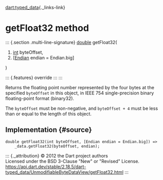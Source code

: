 [dart:typed\_data](../../dart-typed_data/dart-typed_data-library){._links-link}

getFloat32 method
=================

::: {.section .multi-line-signature}
[double](../../dart-core/double-class) getFloat32(

1.  [int](../../dart-core/int-class) byteOffset,
2.  \[[Endian](../endian-class) endian = Endian.big\]

)

::: {.features}
override
:::
:::

Returns the floating point number represented by the four bytes at the
specified `byteOffset` in this object, in IEEE 754 single-precision
binary floating-point format (binary32).

The `byteOffset` must be non-negative, and `byteOffset + 4` must be less
than or equal to the length of this object.

Implementation {#source}
--------------

``` {.language-dart data-language="dart"}
double getFloat32(int byteOffset, [Endian endian = Endian.big]) =>
    _data.getFloat32(byteOffset, endian);
```

::: {._attribution}
© 2012 the Dart project authors\
Licensed under the BSD 3-Clause \"New\" or \"Revised\" License.\
<https://api.dart.dev/stable/2.18.5/dart-typed_data/UnmodifiableByteDataView/getFloat32.html>
:::
